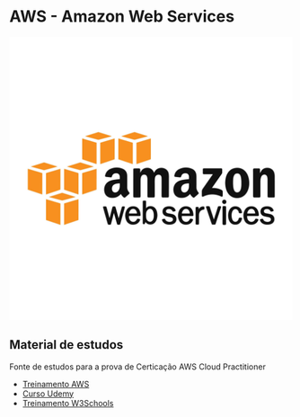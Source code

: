 # AWS - Amazon Web Services

![image](https://github.com/leandrobeandrade/aws-training/blob/master/aws-logo.jpg)

## Material de estudos

Fonte de estudos para a prova de Certicação AWS Cloud Practitioner

- [Treinamento AWS](https://explore.skillbuilder.aws/learn/course/external/view/elearning/134/aws-cloud-practitioner-essentials)
- [Curso Udemy](https://www.udemy.com/share/103iE63@gdoE-DBWKxYUkphLwXmyc5OmVV8omvOUStNk1DaA6doQZdSZrF6cr_dqDp6_4dww/)
- [Treinamento W3Schools](https://www.w3schools.com/aws/index.php)